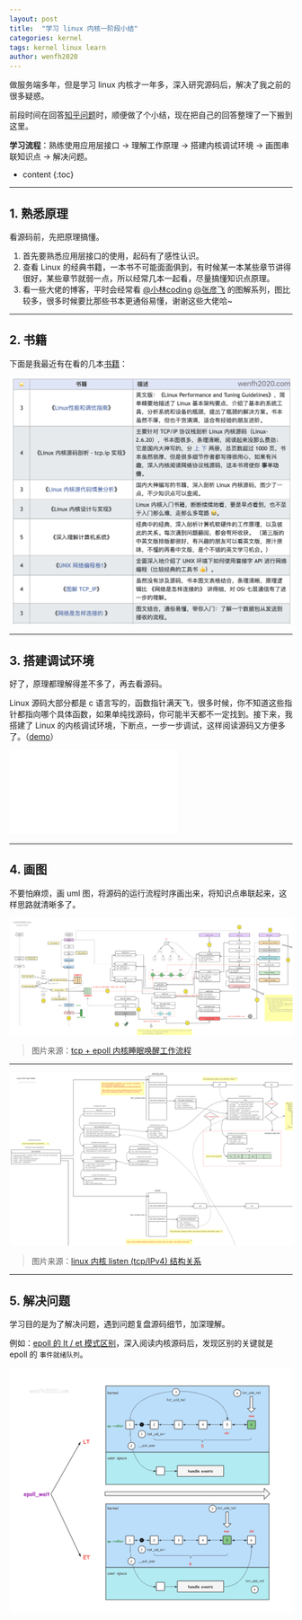 ```yaml
---
layout: post
title:  "学习 linux 内核一阶段小结"
categories: kernel
tags: kernel linux learn
author: wenfh2020
---
```


做服务端多年，但是学习 linux 内核才一年多，深入研究源码后，解决了我之前的很多疑惑。

前段时间在回答[知乎问题](https://www.zhihu.com/question/439569498/answer/2242340127)时，顺便做了个小结，现在把自己的回答整理了一下搬到这里。

**学习流程**：熟练使用应用层接口 -> 理解工作原理 -> 搭建内核调试环境 -> 画图串联知识点 -> 解决问题。



* content
{:toc}

---

## 1. 熟悉原理

看源码前，先把原理搞懂。

1. 首先要熟悉应用层接口的使用，起码有了感性认识。
2. 查看 Linux 的经典书籍，一本书不可能面面俱到，有时候某一本某些章节讲得很好，某些章节就弱一点，所以经常几本一起看，尽量搞懂知识点原理。
3. 看一些大佬的博客，平时会经常看 [@小林coding](https://www.zhihu.com/people/lin-zhi-rong-8) [@张彦飞](https://www.zhihu.com/people/zhang-yan-fei-26-61) 的图解系列，图比较多，很多时候要比那些书本更通俗易懂，谢谢这些大佬哈~

---

## 2. 书籍

下面是我最近有在看的几本[书籍](https://wenfh2020.com/2021/05/07/my-books/)：

<div align=center><img src="/images/2021-12-16-19-33-56.png" data-action="zoom"/></div>

---

## 3. 搭建调试环境

好了，原理都理解得差不多了，再去看源码。

Linux 源码大部分都是 c 语言写的，函数指针满天飞，很多时候，你不知道这些指针都指向哪个具体函数，如果单纯找源码，你可能半天都不一定找到。接下来，我搭建了 Linux 的内核调试环境，下断点，一步一步调试，这样阅读源码又方便多了。（[demo](https://github.com/wenfh2020/kernel_test)）

<iframe class="bilibili" src="//player.bilibili.com/player.html?aid=592292865&bvid=BV1Sq4y1q7Gv&cid=461543929&page=1&high_quality=1" scrolling="no" border="0" frameborder="no" framespacing="0" allowfullscreen="true"> </iframe>

---

## 4. 画图

不要怕麻烦，画 uml 图，将源码的运行流程时序画出来，将知识点串联起来，这样思路就清晰多了。

<div align=center><img src="/images/2021-11-09-11-25-11.png" data-action="zoom"/></div>

> 图片来源：[tcp + epoll 内核睡眠唤醒工作流程](https://wenfh2020.com/2021/12/16/tcp-epoll-wakeup/)

---

<div align=center><img src="/images/2021-07-27-21-18-33.png" data-action="zoom"/></div>

> 图片来源：[linux 内核 listen (tcp/IPv4) 结构关系](https://processon.com/view/60fa6dfe7d9c083494e37a9a)

---

## 5. 解决问题

学习目的是为了解决问题，遇到问题复盘源码细节，加深理解。

例如：[epoll 的 lt / et 模式区别](https://wenfh2020.com/2020/06/11/epoll-lt-et/)，深入阅读内核源码后，发现区别的关键就是 epoll 的 `事件就绪队列`。

<div align=center><img src="/images/2021-11-09-17-02-00.png" data-action="zoom"/></div>
